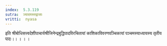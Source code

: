```yaml
---
index:  5.3.119
sutra:  ञ्यादयस्तद्राजाः
vritti:  nyasa
---
```



इति श्रीबोधिसत्त्वदेशीपाचार्यश्रीजिनेन्द्रबुद्धिपादविरचितायां
काशिकाविवरणपञ्चिकायां पञ्चमस्याध्यायस्य
तृतीय पादः।।
। । ।



